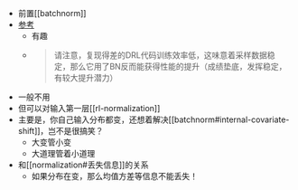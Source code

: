 - 前置[[batchnorm]]
- [参考](https://zhuanlan.zhihu.com/p/210761985)
  - 有趣
  - > 请注意，复现得差的DRL代码训练效率低，这味意着采样数据稳定，那么它用了BN反而能获得性能的提升（成绩垫底，发挥稳定，有较大提升潜力）
- 一般不用
- 但可以对输入第一层[[rl-normalization]]
- 主要是，你自己输入分布都变，还想着解决[[batchnorm#internal-covariate-shift]]，岂不是很搞笑？
  - 大变管小变
  - 大道理管着小道理
- 和[[normalization#丢失信息]]的关系
  - 如果分布在变，那么均值方差等信息不能丢失！